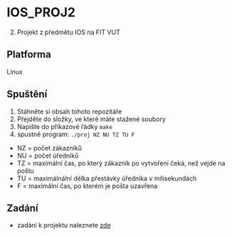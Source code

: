 # IOS_PROJ2
2. Projekt z předmětu IOS na FIT VUT

## Platforma
Linux

## Spuštění
1. Stáhněte si obsah tohoto repozitáře
2. Přejděte do složky, ve které máte stažené soubory
3. Napište do příkazové řádky ```make```
4. spustně program: ```./proj NZ NU TZ TU F```
- NZ = počet zákazníků
- NU = počet úředníků
- TZ = maximální čas, po který zákazník po vytvoření čeká, než vejde na poštu
- TU = maximálnální délka přestávky úředníka v milisekundách
- F = maximální čas, po kterém je pošta uzavřena

## Zadání
- zadání k projektu naleznete [zde](https://github.com/Hellman666/ios_proj2/blob/main/zadani.pdf)
